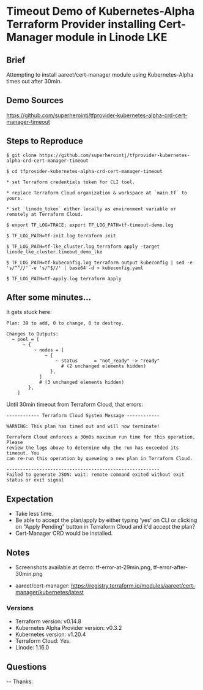 # Timeout Demo of Kubernetes-Alpha Terraform Provider installing Cert-Manager module in Linode LKE

## Brief

Attempting to install aareet/cert-manager module using Kubernetes-Alpha times out after 30min.

## Demo Sources
https://github.com/superherointj/tfprovider-kubernetes-alpha-crd-cert-manager-timeout

## Steps to Reproduce
```
$ git clone https://github.com/superherointj/tfprovider-kubernetes-alpha-crd-cert-manager-timeout

$ cd tfprovider-kubernetes-alpha-crd-cert-manager-timeout

* set Terraform credentials token for CLI tool.

* replace Terraform Cloud organization & workspace at `main.tf` to yours.

* set `linode_token` either locally as environment variable or remotely at Terraform Cloud.

$ export TF_LOG=TRACE; export TF_LOG_PATH=tf-timeout-demo.log

$ TF_LOG_PATH=tf-init.log terraform init

$ TF_LOG_PATH=tf-lke_cluster.log terraform apply -target linode_lke_cluster.timeout_demo_lke

$ TF_LOG_PATH=tf-kubeconfig.log terraform output kubeconfig | sed -e 's/^"//' -e 's/"$//' | base64 -d > kubeconfig.yaml

$ TF_LOG_PATH=tf-apply.log terraform apply
```

## After some minutes...

It gets stuck here:

```
Plan: 39 to add, 0 to change, 0 to destroy.

Changes to Outputs:
  ~ pool = [
      ~ {
          ~ nodes = [
              ~ {
                  ~ status      = "not_ready" -> "ready"
                    # (2 unchanged elements hidden)
                },
            ]
            # (3 unchanged elements hidden)
        },
    ]

```

Until 30min timeout from Terraform Cloud, that errors:

```
------------ Terraform Cloud System Message ------------

WARNING: This plan has timed out and will now terminate!

Terraform Cloud enforces a 30m0s maximum run time for this operation. Please
review the logs above to determine why the run has exceeded its timeout. You
can re-run this operation by queueing a new plan in Terraform Cloud.

--------------------------------------------------------
Failed to generate JSON: wait: remote command exited without exit status or exit signal
```

## Expectation

* Take less time.
* Be able to accept the plan/apply by either typing 'yes' on CLI or clicking on "Apply Pending" button in Terraform Cloud and it'd accept the plan?
* Cert-Manager CRD would be installed.

## Notes

* Screenshots available at demo: tf-error-at-29min.png, tf-error-after-30min.png

* aareet/cert-manager:
https://registry.terraform.io/modules/aareet/cert-manager/kubernetes/latest

### Versions

* Terraform version: v0.14.8
* Kubernetes Alpha Provider version: v0.3.2
* Kubernetes version: v1.20.4
* Terraform Cloud: Yes.
* Linode: 1.16.0

## Questions

--
Thanks.